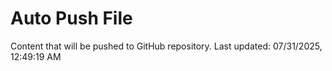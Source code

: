 # Auto Push File

Content that will be pushed to GitHub repository.
Last updated: 07/31/2025, 12:49:19 AM